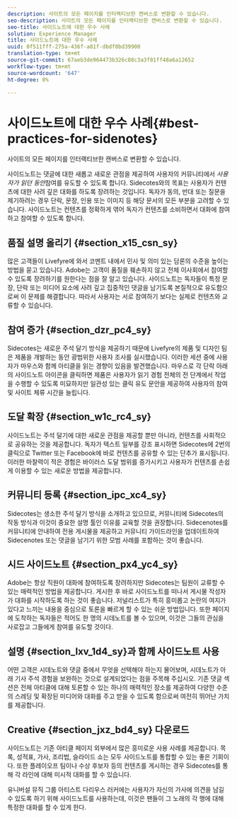 ```yaml
---
description: 사이트의 모든 페이지를 인터랙티브한 캔버스로 변환할 수 있습니다.
seo-description: 사이트의 모든 페이지를 인터랙티브한 캔버스로 변환할 수 있습니다.
seo-title: 사이드노트에 대한 우수 사례
solution: Experience Manager
title: 사이드노트에 대한 우수 사례
uuid: 0f511fff-275a-436f-a81f-dbdf0bd39900
translation-type: tm+mt
source-git-commit: 67aeb3de964473b326c88c3a3f81ff48a6a12652
workflow-type: tm+mt
source-wordcount: '647'
ht-degree: 0%

---
```



# 사이드노트에 대한 우수 사례{#best-practices-for-sidenotes}

사이트의 모든 페이지를 인터랙티브한 캔버스로 변환할 수 있습니다.

사이드노트는 댓글에 대한 새롭고 새로운 관점을 제공하여 사용자의 커뮤니티에서 *사용자가 읽던 동안*&#x200B;참여를 유도할 수 있도록 합니다. Sidecotes와의 목표는 사용자가 컨텐츠에 대한 사려 깊은 대화를 하도록 장려하는 것입니다. 독자가 동의, 반대 또는 질문을 제기하려는 경우 단락, 문장, 인용 또는 이미지 등 해당 문서의 모든 부분을 고려할 수 있습니다. 사이드노트는 컨텐츠를 정확하게 엮어 독자가 컨텐츠를 소비하면서 대화에 참여하고 참여할 수 있도록 합니다.

## 품질 설명 올리기 {#section_x15_csn_sy}

많은 고객들이 Livefyre에 와서 코멘트 내에서 민사 및 의미 있는 담론의 수준을 높이는 방법을 묻고 있습니다. Adobe는 고객이 품질을 훼손하지 않고 전체 이사회에서 참여할 수 있도록 장려하기를 원한다는 점을 잘 알고 있습니다. 사이드노트는 독자들이 특정 문장, 단락 또는 미디어 요소에 사려 깊고 집중적인 댓글을 남기도록 본질적으로 유도함으로써 이 문제를 해결합니다. 따라서 사용자는 서로 참여하기 보다는 실제로 컨텐츠와 교류할 수 있습니다.

## 참여 증가 {#section_dzr_pc4_sy}

Sidecotes는 새로운 주석 달기 방식을 제공하기 때문에 Livefyre의 제품 및 디자인 팀은 제품을 개발하는 동안 광범위한 사용자 조사를 실시했습니다. 이러한 세션 중에 사용자가 마우스와 함께 아티클을 읽는 경향이 있음을 발견했습니다. 마우스로 각 단락 아래의 사이드노트 아이콘을 클릭하면 제품은 사용자가 읽기 경험 전체의 전 단계에서 작업을 수행할 수 있도록 미묘하지만 일관성 있는 클릭 유도 문안을 제공하여 사용자의 참여 및 사이트 체류 시간을 늘립니다.

## 도달 확장 {#section_w1c_rc4_sy}

사이드노트는 주석 달기에 대한 새로운 관점을 제공할 뿐만 아니라, 컨텐츠를 사회적으로 공유하는 것을 제공합니다. 독자가 텍스트 일부를 강조 표시하면 Sidecotes에 2번의 클릭으로 Twitter 또는 Facebook에 바로 컨텐츠를 공유할 수 있는 단추가 표시됩니다. 이러한 마찰력이 적은 경험은 바이러스 도달 범위를 증가시키고 사용자가 컨텐츠를 손쉽게 이용할 수 있는 새로운 방법을 제공합니다.

## 커뮤니티 등록 {#section_ipc_xc4_sy}

Sidecotes는 생소한 주석 달기 방식을 소개하고 있으므로, 커뮤니티에 Sidecotes의 작동 방식과 이것이 중요한 설명 툴인 이유를 교육할 것을 권장합니다. Sidecenotes를 커뮤니티에 안내하여 전용 게시물을 제공하고 커뮤니티 가이드라인을 업데이트하여 Sidecenotes 또는 댓글을 남기기 위한 모범 사례를 포함하는 것이 좋습니다.

## 시드 사이드노트 {#section_px4_yc4_sy}

Adobe는 항상 직원이 대화에 참여하도록 장려하지만 Sidecotes는 팀원이 교류할 수 있는 매력적인 방법을 제공합니다. 게시한 후 바로 사이드노트를 떠나서 게시물 작성자가 대화를 시작하도록 하는 것이 좋습니다. 저널리스트가 특히 흥미롭고 논란의 여지가 있다고 느끼는 내용을 중심으로 토론을 빠르게 할 수 있는 쉬운 방법입니다. 또한 페이지에 도착하는 독자들은 적어도 한 명의 시데노트를 볼 수 있으며, 이것은 그들의 관심을 사로잡고 그들에게 참여를 유도할 것이다.

## 설명 {#section_lxv_1d4_sy}과 함께 사이드노트 사용

어떤 고객은 시데노트와 댓글 중에서 무엇을 선택해야 하는지 물어보며, 시데노트가 아래 기사 주석 경험을 보완하는 것으로 설계되었다는 점을 주목해 주십시오. 기존 댓글 섹션은 전체 아티클에 대해 토론할 수 있는 하나의 매력적인 장소를 제공하여 다양한 수준의 스레딩 및 확장된 미디어와 대화를 주고 받을 수 있도록 함으로써 여전히 뛰어난 가치를 제공합니다.

## Creative {#section_jxz_bd4_sy} 다운로드

사이드노트는 기존 아티클 페이지 외부에서 많은 흥미로운 사용 사례를 제공합니다. 목록, 성적표, 가사, 조리법, 슬라이드 쇼는 모두 사이드노트를 통합할 수 있는 좋은 기회이다. 또한 플레이오프 팀이나 수상 후보자 등의 컨텐츠를 게시하는 경우 Sidecotes를 통해 각 라인에 대해 미시적 대화를 할 수 있습니다.

유니버설 뮤직 그룹 아티스트 다리우스 러커에는 사용자가 자신의 가사에 의견을 남길 수 있도록 하기 위해 사이드노트를 사용하는데, 이것은 팬들이 그 노래의 각 행에 대해 특정한 대화를 할 수 있게 한다.
